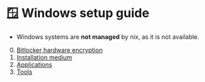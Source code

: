 # 🪟 Windows setup guide

- Windows systems are **not managed** by nix, as it is not available.

0. [Bitlocker hardware encryption](https://github.com/samiuens/machines/blob/master/docs/systems/windows/bitlocker-hwe.md)
1. [Installation medium](https://github.com/samiuens/machines/blob/master/docs/systems/windows/install-medium.md)
2. [Applications](https://github.com/samiuens/machines/blob/master/docs/systems/windows/applications.md)
3. [Tools](https://github.com/samiuens/machines/blob/master/docs/systems/windows/tools.md)
